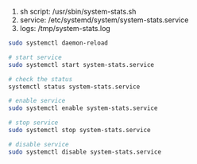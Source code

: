 1. sh script: /usr/sbin/system-stats.sh
2. service: /etc/systemd/system/system-stats.service
3. logs: /tmp/system-stats.log

```bash
sudo systemctl daemon-reload

# start service
sudo systemctl start system-stats.service

# check the status
systemctl status system-stats.service

# enable service
sudo systemctl enable system-stats.service

# stop service
sudo systemctl stop system-stats.service

# disable service
sudo systemctl disable system-stats.service
```